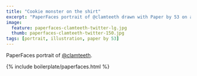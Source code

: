 ```yaml
---
title: "Cookie monster on the shirt"
excerpt: "PaperFaces portrait of @clamteeth drawn with Paper by 53 on an iPad."
image: 
  feature: paperfaces-clamteeth-twitter-lg.jpg
  thumb: paperfaces-clamteeth-twitter-150.jpg
tags: [portrait, illustration, paper by 53]
---
```


PaperFaces portrait of [@clamteeth](http://twitter.com/clamteeth).

{% include boilerplate/paperfaces.html %}